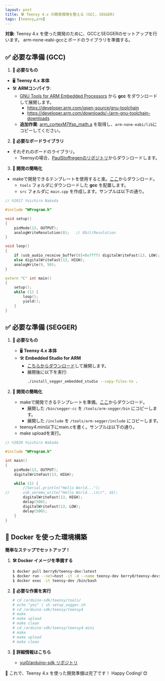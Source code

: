 ```yaml
---
layout: post
title: 🛠 Teensy 4.x の開発環境を整える (GCC, SEGGER)
tags: [teensy,arm]
---
```


**対象**: Teensy 4.x を使った開発のために、GCCとSEGGERのセットアップを行います。
arm-none-eabi-gccとボードのライブラリを準備する。

## ✅ 必要な準備 (GCC)

1. **🔌 必要なもの**
  - 🖥 **Teensy 4.x 本体**
  - 🛠 **ARMコンパイラ**:
    - [GNU Tools for ARM Embedded Processors](https://developer.arm.com/open-source/gnu-toolchain/gnu-rm/downloads) から **gcc** をダウンロードして展開します。
      - https://developer.arm.com/open-source/gnu-toolchain
      - https://developer.arm.com/downloads/-/arm-gnu-toolchain-downloads
    - **追加作業**: [arm_cortexM7lfsp_math.a](https://github.com/ARM-software/CMSIS/tree/master/CMSIS/Lib/GCC) を取得し、`arm-none-eabi/lib`にコピーしてください。

2. **📂 必要なボードライブラリ**
  - それぞれのボードのライブラリ。
    - Teensyの場合、[PaulStoffregenのリポジトリ](https://github.com/PaulStoffregen/cores/tree/master/teensy4)からダウンロードします。

3. **📜 開発の簡略化**
  - makeで開発できるテンプレートを使用すると楽。[ここ](https://github.com/yui0/arduino-sdk)からダウンロード。
    - `tools` フォルダにダウンロードした **gcc** を配置します。
    - `src` フォルダに `main.cpp` を作成します。サンプルは以下の通り。

```main.cpp
// ©2017 Yuichiro Nakada

#include "WProgram.h"

void setup()
{
	pinMode(13, OUTPUT);
	analogWriteResolution(8);	// 8bit/Resolution
}

void loop()
{
	if (usb_audio_receive_buffer[0]<0x7fff) digitalWriteFast(13, LOW);
	else digitalWriteFast(13, HIGH);
	analogWrite(9, 50);
}

extern "C" int main()
{
	setup();
	while (1) {
		loop();
		yield();
	}
}
```

## ✅ 必要な準備 (SEGGER)

1. **🔌 必要なもの**
   - 🖥 **Teensy 4.x 本体**
   - 🛠 **Embedded Studio for ARM**
     - [こちらからダウンロード](https://www.segger.com/downloads/embedded-studio)して展開します。
     - 展開後に以下を実行:
       ```bash
       ./install_segger_embedded_studio --copy-files-to .
       ```

2. **📜 開発の簡略化**
   - makeで開発できるテンプレートを準備。[ここ](https://github.com/yui0/arduino-sdk)からダウンロード。
     - 展開した `/bin/segger-cc` を `/tools/arm-segger/bin` にコピーします。
     - 展開した `/include` を `/tools/arm-segger/include` にコピーします。
   - teensy4.mini以下にmain.cを書く。サンプルは以下の通り。
   - make uploadを実行。

```main.c
// ©2020 Yuichiro Nakada

#include "WProgram.h"

int main()
{
	pinMode(13, OUTPUT);
	digitalWriteFast(13, HIGH);

	while (1) {
		//Serial.println("Hello World...");
//		usb_seremu_write("Hello World...\n\r", 16);
		digitalWriteFast(13, HIGH);
		delay(500);
		digitalWriteFast(13, LOW);
		delay(500);
	}
}
```

## 🐳 Docker を使った環境構築

**簡単なステップでセットアップ！**

1. **🛠 Docker イメージを準備する**
   ```bash
   $ docker pull berry0/teensy-dev:latest
   $ docker run --net=host -it -d --name teensy-dev berry0/teensy-dev:latest
   $ docker exec -it teensy-dev /bin/bash
   ```

2. **📂 必要な作業を実行**
   ```bash
   # cd /arduino-sdk/teensy/tools/
   # echo "yes" | sh setup_segger.sh
   # cd /arduino-sdk/teensy/teensy4
   # make
   # make upload
   # make clean
   # cd /arduino-sdk/teensy/teensy4.mini
   # make
   # make upload
   # make clean
   ```

3. **📖 詳細情報はこちら**
   - [yui0/arduino-sdk リポジトリ](https://github.com/yui0/arduino-sdk)

🎉 これで、Teensy 4.x を使った開発準備は完了です！ Happy Coding! 😊
